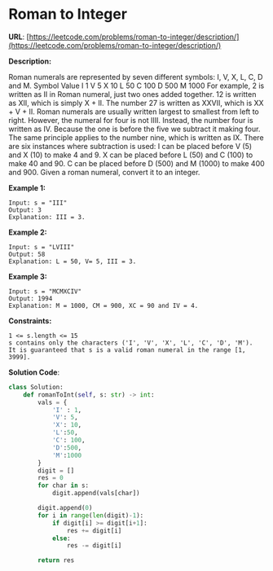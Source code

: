 # Roman to Integer
**URL**: [https://leetcode.com/problems/roman-to-integer/description/](https://leetcode.com/problems/roman-to-integer/description/)

**Description:**

Roman numerals are represented by seven different symbols: I, V, X, L, C, D
and M.
Symbol       Value
I             1
V             5
X             10
L             50
C             100
D             500
M             1000
For example, 2 is written as II in Roman numeral, just two ones added
together. 12 is written as XII, which is simply X + II. The number 27 is
written as XXVII, which is XX + V + II.
Roman numerals are usually written largest to smallest from left to right.
However, the numeral for four is not IIII. Instead, the number four is
written as IV. Because the one is before the five we subtract it making four.
The same principle applies to the number nine, which is written as IX. There
are six instances where subtraction is used:
I can be placed before V (5) and X (10) to make 4 and 9.
X can be placed before L (50) and C (100) to make 40 and 90.
C can be placed before D (500) and M (1000) to make 400 and 900.
Given a roman numeral, convert it to an integer.

 __Example 1:__
```
Input: s = "III"
Output: 3
Explanation: III = 3.
```

 __Example 2:__
```
Input: s = "LVIII"
Output: 58
Explanation: L = 50, V= 5, III = 3.
```

 __Example 3:__
```
Input: s = "MCMXCIV"
Output: 1994
Explanation: M = 1000, CM = 900, XC = 90 and IV = 4.
```

 __Constraints:__
```
1 <= s.length <= 15
s contains only the characters ('I', 'V', 'X', 'L', 'C', 'D', 'M').
It is guaranteed that s is a valid roman numeral in the range [1, 3999].
```

**Solution Code**:
```python
class Solution:
    def romanToInt(self, s: str) -> int:
        vals = {
            'I' : 1,
            'V': 5,
            'X': 10,
            'L':50,
            'C': 100,
            'D':500,
            'M':1000
        }
        digit = []
        res = 0
        for char in s:
            digit.append(vals[char])

        digit.append(0)
        for i in range(len(digit)-1):
            if digit[i] >= digit[i+1]:
                res += digit[i]
            else:
                res -= digit[i]

        return res

```
